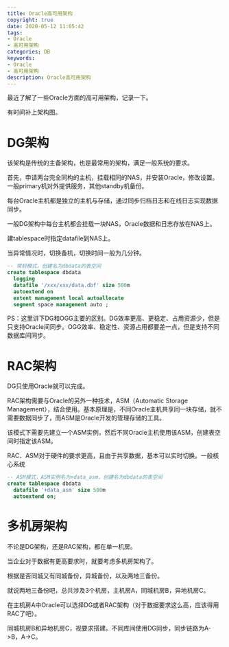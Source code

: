 ```yaml
---
title: Oracle高可用架构
copyright: true
date: 2020-05-12 11:05:42
tags:
- Oracle
- 高可用架构
categories: DB
keywords: 
- Oracle
- 高可用架构
description: Oracle高可用架构
---
```


最近了解了一些Oracle方面的高可用架构，记录一下。

有时间补上架构图。

# DG架构

该架构是传统的主备架构，也是最常用的架构，满足一般系统的要求。

首先，申请两台完全同构的主机，挂载相同的NAS，并安装Oracle，修改设置。一般primary机对外提供服务，其他standby机备份。

每台Oracle主机都是独立的主机与存储，通过同步归档日志和在线日志实现数据同步。

一般DG架构中每台主机都会挂载一块NAS，Oracle数据和日志存放在NAS上。

建tablespace时指定datafile到NAS上。

当异常情况时，切换备机，切换时间一般为几分钟。

```sql
-- 常规模式，创建名为dbdata的表空间
create tablespace dbdata
  logging
  datafile '/xxx/xxx/data.dbf' size 500m
  autoextend on
  extent management local autoallocate
  segment space management auto ;
```

PS：这里讲下DG和OGG主要的区别。DG效率更高、更稳定、占用资源少，但是只支持Oracle间同步。OGG效率、稳定性、资源占用都要差一点，但是支持不同数据库间同步。

# RAC架构

DG只使用Oracle就可以完成。

RAC架构需要与Oracle的另外一种技术，ASM（Automatic Storage Management），结合使用。基本原理是，不同Oracle主机共享同一块存储，就不需要数据同步了，而ASM是Oracle开发的管理存储的工具。

该模式下需要先建立一个ASM实例，然后不同Oracle主机使用该ASM，创建表空间时指定该ASM。

RAC、ASM对于硬件的要求更高，且由于共享数据，基本可以实时切换。一般核心系统

```sql
-- ASM模式，ASM实例名为+data_asm，创建名为dbdata的表空间
create tablespace dbdata
  datafile '+data_asm' size 500m
  autoextend on;
```

# 多机房架构

不论是DG架构，还是RAC架构，都在单一机房。

当企业对于数据有更高要求时，就要考虑多机房架构了。

根据是否同城又有同城备份，异城备份，以及两地三备份。

就说两地三备份吧，总共涉及3个机房，主机房A，同城机房B，异地机房C。

在主机房A中Oracle可以选择DG或者RAC架构（对于数据要求这么高，应该得用RAC了吧）。

同城机房B和异地机房C，视要求搭建。不同库间使用DG同步，同步链路为A->B，A->C。